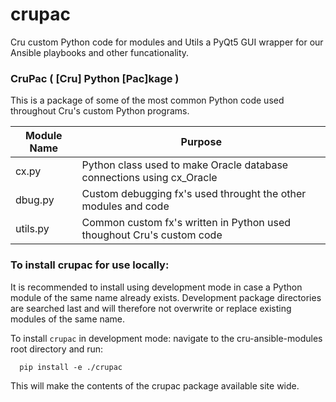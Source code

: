 # crupac
Cru custom Python code for modules and Utils a PyQt5 GUI wrapper for our Ansible playbooks
and other funcationality.

### CruPac ( [Cru] Python [Pac]kage )
This is a package of some of the most common Python code used throughout Cru's custom
Python programs.


|Module Name | Purpose                                                         |
|------------|-----------------------------------------------------------------|
|cx.py       | Python class used to make Oracle database connections using cx_Oracle |
|dbug.py     | Custom debugging fx's used throught the other modules and code         |
|utils.py    | Common custom fx's written in Python used thoughout Cru's custom code  |

### To install crupac for use locally:
It is recommended to install using development mode in case a Python module of the same name already exists. Development package directories are searched last and will therefore not overwrite or replace existing modules of the same name.

To install ```crupac``` in development mode: navigate to the cru-ansible-modules root directory and run:

```
  pip install -e ./crupac
```

This will make the contents of the crupac package available site wide.
